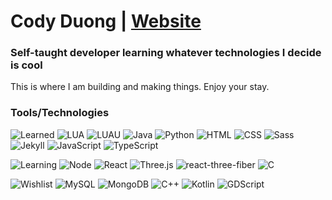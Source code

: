 
# Cody Duong | [Website](https://codyduong.github.io/artNcode/home/)
### Self-taught developer learning whatever technologies I decide is cool
This is where I am building and making things. Enjoy your stay.

### Tools/Technologies
![Learned](https://img.shields.io/badge/Learned-green?style=flat-square&)
![LUA](https://img.shields.io/badge/LUA-lightgrey?style=flat-square&logo=lua)
![LUAU](https://img.shields.io/badge/LUAU-lightgrey?style=flat-square&logo=lua)
![Java](https://img.shields.io/badge/Java-lightgrey?logo=Java)
![Python](https://img.shields.io/badge/Python-lightgrey?style=flat-square&logo=python)
![HTML](https://img.shields.io/badge/HTML-lightgrey?style=flat-square&logo=html5)
![CSS](https://img.shields.io/badge/CSS-lightgrey?style=flat-square&logo=css3)
![Sass](https://img.shields.io/badge/Sass-lightgrey?style=flat-square&logo=sass)
![Jekyll](https://img.shields.io/badge/Jekyll-lightgrey?style=flat-square&logo=Jekyll)
![JavaScript](https://img.shields.io/badge/JavaScript-lightgrey?style=flat-square&logo=javascript)
![TypeScript](https://img.shields.io/badge/TypeScript-lightgrey?style=flat-square&logo=TypeScript)

![Learning](https://img.shields.io/badge/Learning-important?style=flat-square&)
![Node](https://img.shields.io/badge/Node.js-lightgrey?style=flat-square&logo=Node.js)
![React](https://img.shields.io/badge/React-lightgrey?style=flat-square&logo=React)
![Three.js](https://img.shields.io/badge/Three.js-lightgrey?style=flat-square&logo=Three.js)
![react-three-fiber](https://img.shields.io/badge/react--three--fiber-lightgrey?style=flat-square&logo=Three.js)
![C](https://img.shields.io/badge/C-lightgrey?style=flat-square&logo=C)

![Wishlist](https://img.shields.io/badge/Wishlist-grey?style=flat-square)
![MySQL](https://img.shields.io/badge/MySQL-lightgrey?style=flat-square&logo=MySQL)
![MongoDB](https://img.shields.io/badge/MongoDB-lightgrey?style=flat-square&logo=MongoDB)
![C++](https://img.shields.io/badge/C++-lightgrey?style=flat-square&logo=C%2B%2B)
![Kotlin](https://img.shields.io/badge/Kotlin-lightgrey?style=flat-square&logo=Kotlin)
![GDScript](https://img.shields.io/badge/GDScript-lightgrey?style=flat-square&logo=Godot%20Engine)


<!--
https://michaelcurrin.github.io/badge-generator/#/generic
style=flat-square&

-->
